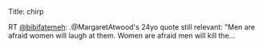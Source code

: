 Title: chirp

RT <a href="http://twitter.com/bibifatemeh">@bibifatemeh</a>: .@MargaretAtwood's 24yo quote still relevant: "Men are afraid women will laugh at them. Women are afraid men will kill the…
